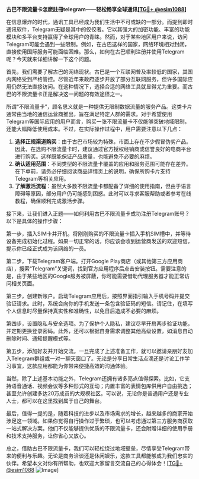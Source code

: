 **古巴不限流量卡怎麽註冊telegram——轻松畅享全球通讯[[TG💪+ @esim1088](https://t.me/s/esim1088)]**

在信息爆炸的时代，通讯工具已经成为我们生活中不可或缺的一部分。而提到即时通讯软件，Telegram无疑是其中的佼佼者。它以其强大的加密功能、丰富的功能模块和多平台支持赢得了全球用户的青睐。然而，对于某些地区用户来说，访问Telegram可能会遇到一些限制。例如，在古巴这样的国家，网络环境相对封闭，直接使用国际服务可能面临困难。那么，如何在古巴顺利注册并使用Telegram呢？今天就来详细讲解一下这个问题。

首先，我们需要了解古巴的网络现状。古巴是一个互联网普及率较低的国家，其国内网络受到严格管控。尽管近年来政府逐步开放了部分互联网服务，但许多国际应用仍然无法直接访问。在这种情况下，选择合适的网络工具就显得尤为重要。而古巴的不限流量卡正是解决这一问题的有效途径之一。

所谓“不限流量卡”，顾名思义就是一种提供无限制数据流量的服务产品。这类卡片通常由当地的通信运营商推出，旨在满足特定人群的需求。对于希望使用Telegram等国际应用的用户而言，购买一张不限流量卡不仅能够突破地域限制，还能大幅降低使用成本。不过，在实际操作过程中，用户需要注意以下几点：

1. **选择正规渠道购买**：由于古巴市场较为特殊，市面上存在不少假冒伪劣产品。因此，在选购不限流量卡时，建议通过官方授权经销商或信誉良好的电商平台进行购买。这样既能保证产品质量，也能避免不必要的麻烦。
2. **确认适用范围**：不同类型的不限流量卡覆盖的应用和服务范围可能存在差异。在下单前，请务必仔细阅读商品详情页上的说明，确保所购卡片支持Telegram等相关应用。
3. **了解激活流程**：虽然大多数不限流量卡都配备了详细的使用指南，但由于语言障碍等原因，部分用户仍可能感到困惑。此时可以寻求客服帮助或者参考在线教程，确保顺利完成激活步骤。

接下来，让我们进入正题——如何利用古巴不限流量卡成功注册Telegram账号？以下是具体的操作步骤：

第一步，插入SIM卡并开机。将刚刚购买的不限流量卡插入手机SIM槽中，并等待设备完成初始化过程。如果一切正常的话，你应该会收到运营商发送的欢迎短信，提示你已经正式成为该网络的一员。

第二步，下载Telegram客户端。打开Google Play商店（或其他第三方应用商店），搜索“Telegram”关键词，找到官方应用程序后点击安装按钮。需要注意的是，由于某些地区的Google服务被屏蔽，你可能需要借助代理服务器才能正常访问相关页面。

第三步，创建新账户。启动Telegram应用后，按照界面指引输入手机号码并提交验证请求。此时，系统会向你的手机发送一条包含验证码的短信。请记住，在填写个人信息时尽量保持真实性和准确性，以免日后造成不必要的麻烦。

第四步，设置隐私与安全选项。为了保护个人隐私，建议尽早开启两步验证功能，并定期更换登录密码。此外，还可以根据自身需求调整其他高级设置，如消息自动删除时间、通知提醒模式等。

第五步，添加好友并开始交流。一旦完成了上述准备工作，就可以邀请亲朋好友加入Telegram群组或一对一聊天窗口了。无论是分享日常生活点滴还是讨论工作学习事宜，这款应用都能为你带来便捷高效的沟通体验。

当然，除了上述基本功能之外，Telegram还拥有诸多亮点值得探索。比如，它支持语音通话、视频会议等多种形式的互动；内置丰富的表情包库供用户自由挑选；甚至允许创建多达20万成员的大规模社区。可以说，无论你是普通用户还是专业人士，都可以在这里找到属于自己的舞台。

最后，值得一提的是，随着科技的进步以及市场需求的增长，越来越多的商家开始涉足这一领域。如果你觉得自行操作过于繁琐，也可以考虑通过第三方服务商获取一站式解决方案。他们不仅能够提供优质的不限流量卡，还会附赠详细的使用手册和技术支持服务，让你省心又放心。

总之，借助古巴不限流量卡，我们可以轻松绕过地域壁垒，尽情享受Telegram带来的便利与乐趣。无论是商务洽谈还是休闲娱乐，这款工具都能够成为我们忠实的伙伴。希望本文对你有所帮助，也欢迎大家留言交流自己的心得体会！[[TG💪+ @esim1088](https://t.me/s/esim1088) ![Image](https://i.postimg.cc/4NQfJmqS/Snipaste-2025-05-13-00-14-12.png)]